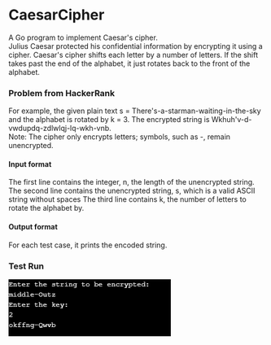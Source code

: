 # CaesarCipher
A Go program to implement Caesar's cipher. <br>
Julius Caesar protected his confidential information by encrypting it using a cipher. Caesar's cipher shifts each letter by a number of letters. If the shift takes past the end of the alphabet, it just rotates back to the front of the alphabet.

### Problem from HackerRank
For example, the given plain text s = There's-a-starman-waiting-in-the-sky and the alphabet is rotated by k = 3. The encrypted string is Wkhuh'v-d-vwdupdq-zdlwlqj-lq-wkh-vnb. <br>
Note: The cipher only encrypts letters; symbols, such as -, remain unencrypted.

#### Input format
The first line contains the integer, n, the length of the unencrypted string.
The second line contains the unencrypted string, s, which is a valid ASCII string without spaces
The third line contains k, the number of letters to rotate the alphabet by.

#### Output format
For each test case, it prints the encoded string.

### Test Run
![Output Img](cipher_output.png)
